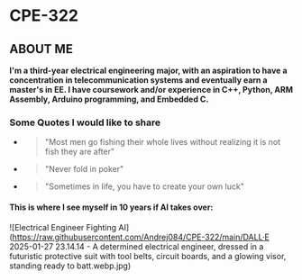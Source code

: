 # CPE-322 
## ABOUT ME
**I'm a third-year electrical engineering major, with an aspiration to have a concentration in telecommunication systems and eventually earn a master's in EE. 
I have coursework and/or experience in C++, Python, ARM Assembly, Arduino programming, and Embedded C.**
### Some Quotes I would like to share
- > "Most men go fishing their whole lives without realizing it is not fish they are after"
- > "Never fold in poker"
- > "Sometimes in life, you have to create your own luck"
#### This is where I see myself in 10 years if AI takes over: 
![Electrical Engineer Fighting AI](https://raw.githubusercontent.com/Andrej084/CPE-322/main/DALL·E 2025-01-27 23.14.14 - A determined electrical engineer, dressed in a futuristic protective suit with tool belts, circuit boards, and a glowing visor, standing ready to batt.webp.jpg)

